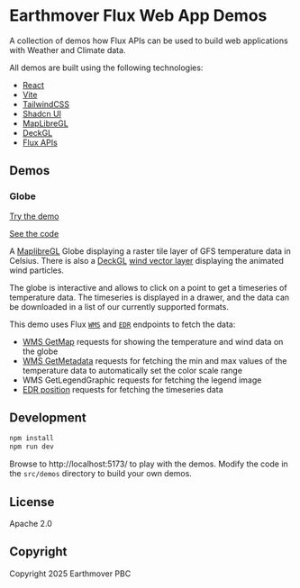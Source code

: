 # Earthmover Flux Web App Demos

A collection of demos how Flux APIs can be used to build web applications with Weather and Climate data. 

All demos are built using the following technologies:

* [React](https://react.dev/)
* [Vite](https://vitejs.dev/)
* [TailwindCSS](https://tailwindcss.com/)
* [Shadcn UI](https://ui.shadcn.com/)
* [MapLibreGL](https://maplibre.org/)
* [DeckGL](https://deck.gl/)
* [Flux APIs](https://docs.earthmover.io/flux/)

## Demos

### Globe

[Try the demo](https://flux-web-demo.vercel.app/gfs-globe)

[See the code](https://github.com/earth-mover/flux-web-demo/blob/main/src/demos/globe.tsx)

A [MaplibreGL](https://maplibre.org/) Globe displaying a raster tile layer of GFS temperature data in Celsius. There is also a [DeckGL](https://deck.gl/) [wind vector layer](https://github.com/weatherlayers/weatherlayers-gl) displaying the animated wind particles.

The globe is interactive and allows to click on a point to get a timeseries of temperature data. The timeseries is displayed in a drawer, and the data can be downloaded in a list of our currently supported formats.

This demo uses Flux [`WMS`](https://docs.earthmover.io/flux/wms) and [`EDR`](https://docs.earthmover.io/flux/edr) endpoints to fetch the data:

* [WMS GetMap](https://docs.earthmover.io/flux/wms#getmap) requests for showing the temperature and wind data on the globe
* [WMS GetMetadata](https://docs.earthmover.io/flux/wms#metadata-queries) requests for fetching the min and max values of the temperature data to automatically set the color scale range
* WMS GetLegendGraphic requests for fetching the legend image
* [EDR position](https://docs.earthmover.io/flux/edr#position-queries) requests for fetching the timeseries data

## Development

```bash
npm install
npm run dev
```

Browse to http://localhost:5173/ to play with the demos. Modify the code in the `src/demos` directory to build your own demos.


## License

Apache 2.0

## Copyright

Copyright 2025 Earthmover PBC
